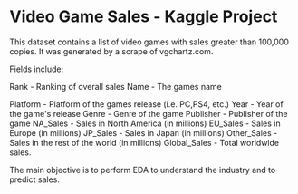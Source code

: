 # Video Game Sales - Kaggle Project

This dataset contains a list of video games with sales greater than 100,000 copies. It was generated by a scrape of vgchartz.com.

Fields include:

Rank - Ranking of overall sales
Name - The games name

Platform - Platform of the games release (i.e. PC,PS4, etc.)
Year - Year of the game's release
Genre - Genre of the game
Publisher - Publisher of the game
NA_Sales - Sales in North America (in millions)
EU_Sales - Sales in Europe (in millions)
JP_Sales - Sales in Japan (in millions)
Other_Sales - Sales in the rest of the world (in millions)
Global_Sales - Total worldwide sales.

The main objective is to perform EDA to understand the industry and to predict sales.
